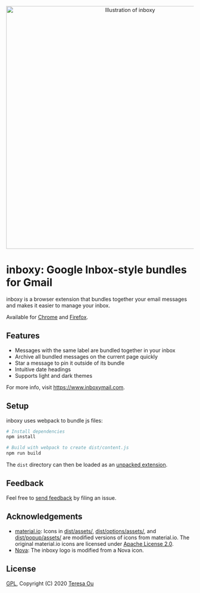 <p align="center">
  <img width="650" src="https://github.com/teresa-ou/inboxy/blob/master/images/inboxy-illustration.png" alt="Illustration of inboxy">
</p>

# inboxy: Google Inbox-style bundles for Gmail

inboxy is a browser extension that bundles together your email messages and makes it easier to manage
your inbox. 

Available for [Chrome](https://chrome.google.com/webstore/detail/inboxy-inbox-bundles-for/clahkkinbdcdnogkkgmacmiknnamahha) 
and [Firefox](https://addons.mozilla.org/en-US/firefox/addon/inboxy-inbox-bundles-for-gmail/).

## Features

* Messages with the same label are bundled together in your inbox
* Archive all bundled messages on the current page quickly
* Star a message to pin it outside of its bundle
* Intuitive date headings
* Supports light and dark themes

For more info, visit https://www.inboxymail.com.

## Setup

inboxy uses webpack to bundle js files:

```bash
# Install dependencies
npm install

# Build with webpack to create dist/content.js
npm run build
```

The `dist` directory can then be loaded as an [unpacked extension](https://developer.chrome.com/extensions/getstarted).

## Feedback

Feel free to [send feedback](https://github.com/teresa-ou/inboxy/issues) by filing an issue.

## Acknowledgements

* [material.io](https://material.io/resources/icons/): Icons in [dist/assets/](https://github.com/teresa-ou/inboxy/tree/master/dist/assets/), [dist/options/assets/](https://github.com/teresa-ou/inboxy/tree/master/dist/options/assets/), and [dist/popup/assets/](https://github.com/teresa-ou/inboxy/tree/master/dist/popup/assets/) are modified versions of icons from material.io. The original material.io icons are licensed under [Apache License 2.0](https://www.apache.org/licenses/LICENSE-2.0.html).
* [Nova](https://www.streamlineicons.com/nova/index.html): The inboxy logo is modified from a Nova icon.

## License

[GPL](https://github.com/teresa-ou/inboxy/blob/master/COPYING), Copyright (C) 2020  [Teresa Ou](https://github.com/teresa-ou)
